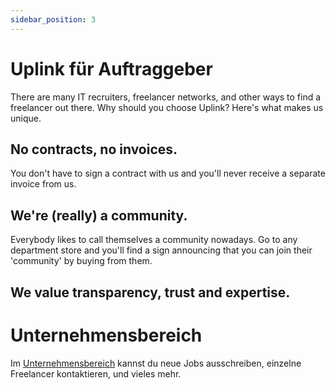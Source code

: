 ```yaml
---
sidebar_position: 3
---
```


# Uplink für Auftraggeber

There are many IT recruiters, freelancer networks, and other ways to find a freelancer out there. Why should you choose Uplink? Here's what makes us unique.

## No contracts, no invoices.

You don't have to sign a contract with us and you'll never receive a separate invoice from us.

## We're (really) a community.

Everybody likes to call themselves a community nowadays. Go to any department store and you'll find a sign announcing that you can join their 'community' by buying from them.

## We value transparency, trust and expertise.

# Unternehmensbereich

Im [Unternehmensbereich](https://app.uplink.tech/) kannst du neue Jobs ausschreiben, einzelne Freelancer kontaktieren, und vieles mehr.
